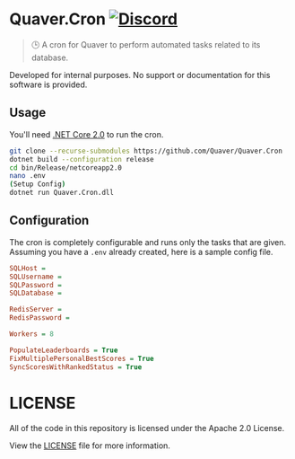 # Quaver.Cron [![Discord](https://discordapp.com/api/guilds/354206121386573824/widget.png?style=shield)](https://discord.gg/nJa8VFr)

>🕒 A cron for Quaver to perform automated tasks related to its database.

Developed for internal purposes. No support or documentation for this software is provided.

## Usage

You'll need [.NET Core 2.0](https://www.microsoft.com/net/download/dotnet-core/2.0) to run the cron.

```bash
git clone --recurse-submodules https://github.com/Quaver/Quaver.Cron
dotnet build --configuration release
cd bin/Release/netcoreapp2.0
nano .env
(Setup Config)
dotnet run Quaver.Cron.dll
```

## Configuration

The cron is completely configurable and runs only the tasks that are given. Assuming you have a `.env` already created, here is a sample config file.

```ini
SQLHost = 
SQLUsername = 
SQLPassword = 
SQLDatabase = 

RedisServer = 
RedisPassword =

Workers = 8

PopulateLeaderboards = True
FixMultiplePersonalBestScores = True
SyncScoresWithRankedStatus = True
```

# LICENSE

All of the code in this repository is licensed under the Apache 2.0 License. 

View the [LICENSE](https://github.com/Swan/Quaver.Cron/blob/master/LICENSE) file for more information.
